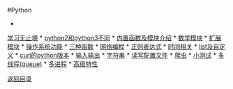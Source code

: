 #Python 

* 
[学习无止境](study.md)
* 
[python2和python3不同](2&3diff.md)
* 
[内置函数及模块介绍](func&moduler.md)
* 
[数学模块](math.md)
* 
[扩展模块](moduler_expantion.md)
* 
[操作系统功能](os.md)
* 
[三种函数](func.md)
* 
[网络编程](Socket.md)
* 
[正则表达式](re.md)
* 
[时间相关](time.md)
* 
[list及自定义](list&operator.md)
* 
[curl的python版本](py_curl.md)
* 
[输入输出](in_print.md)
* 
[字符串](string.md)
* 
[读写配置文件](config.md)
* 
[爬虫](web_spider.md)
* 
[小测试](project/README.md)
* 
[多线程(queue)](multi_thread.md)
* 
[多进程](multi_process.md)
* 
[高级特性](advanced.md)

[返回目录](README.md)